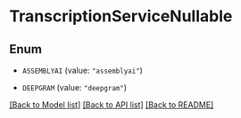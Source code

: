 # TranscriptionServiceNullable

## Enum


* `ASSEMBLYAI` (value: `"assemblyai"`)

* `DEEPGRAM` (value: `"deepgram"`)


[[Back to Model list]](../README.md#documentation-for-models) [[Back to API list]](../README.md#documentation-for-api-endpoints) [[Back to README]](../README.md)


